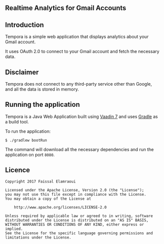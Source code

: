 Realtime Analytics for Gmail Accounts
------

## Introduction

Tempora is a simple web application that displays analytics about your Gmail account.

It uses OAuth 2.0 to connect to your Gmail account and fetch the necessary data.

## Disclaimer

Tempora does not connect to any third-party service other than Google, and all the data is stored in memory.

## Running the application

Tempora is a Java Web Application built using [Vaadin 7](https://vaadin.com) and uses [Gradle](https://gradle.org) as a build tool.

To run the application:

```shell
$ ./gradlew bootRun  
```

The command will download all the necessary dependencies and run the application on port `8080`.

## Licence

```
Copyright 2017 Faissal Elamraoui

Licensed under the Apache License, Version 2.0 (the "License");
you may not use this file except in compliance with the License.
You may obtain a copy of the License at

    http://www.apache.org/licenses/LICENSE-2.0

Unless required by applicable law or agreed to in writing, software
distributed under the License is distributed on an "AS IS" BASIS,
WITHOUT WARRANTIES OR CONDITIONS OF ANY KIND, either express or implied.
See the License for the specific language governing permissions and
limitations under the License.
```
